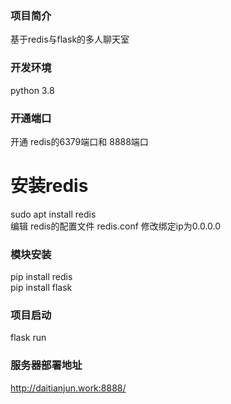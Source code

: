 
### 项目简介
 基于redis与flask的多人聊天室

### 开发环境
python 3.8
### 开通端口
开通 redis的6379端口和 8888端口

# 安装redis
sudo apt install redis<br/>
编辑 redis的配置文件 redis.conf 修改绑定ip为0.0.0.0

### 模块安装
pip install redis <br/>
pip install flask


### 项目启动 
flask run



### 服务器部署地址

http://daitianjun.work:8888/
